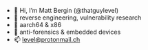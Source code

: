 - 👋 Hi, I’m Matt Bergin (@thatguylevel)
- 👀 reverse engineering, vulnerability research
- 🌱 aarch64 & x86
- 💞️ anti-forensics & embedded devices
- 📫 level@protonmail.ch
